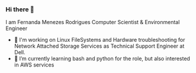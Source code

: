 ### Hi there 👋

I am Fernanda Menezes Rodrigues
Computer Scientist & Environmental Engineer

- 🔭 I'm working on Linux FileSystems and Hardware troubleshooting for Network Attached Storage Services as Technical Support Engineer at Dell.
- 🌱 I’m currently learning bash and python for the role, but also interested in AWS services

<!--
**menezesfernanda/menezesfernanda** is a ✨ _special_ ✨ repository because its `README.md` (this file) appears on your GitHub profile.

Here are some ideas to get you started:

- 🔭 I’m currently working on ...
- 🌱 I’m currently learning ...
- 👯 I’m looking to collaborate on ...
- 🤔 I’m looking for help with ...
- 💬 Ask me about ...
- 📫 How to reach me: ...
- ⚡ Fun fact: ...
-->
